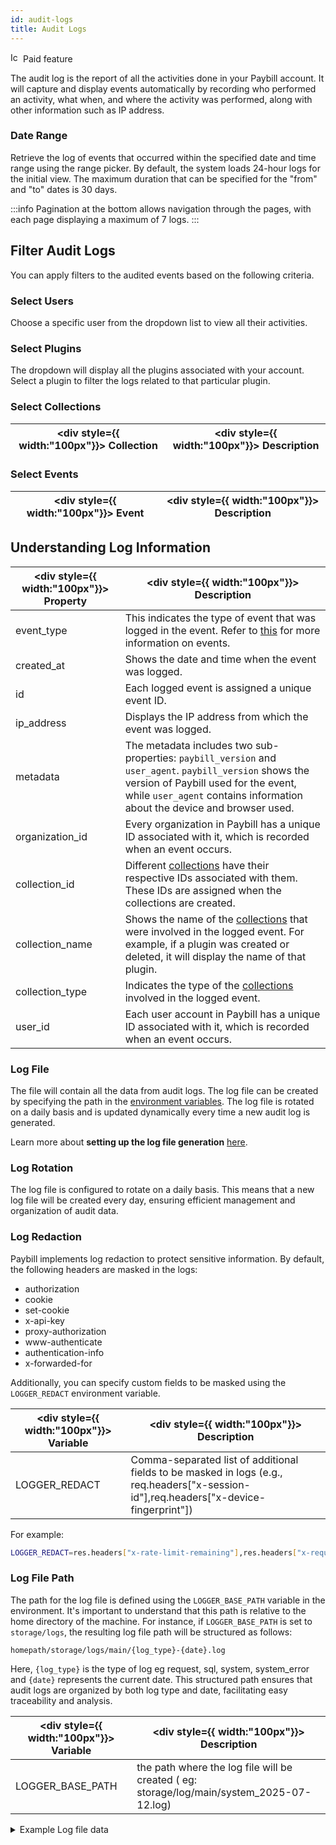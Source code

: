 ```yaml
---
id: audit-logs
title: Audit Logs
---
```


<div className="badge badge--primary heading-badge">   
  <img 
    src="/img/badge-icons/premium.svg" 
    alt="Icon" 
    width="16" 
    height="16" 
  />
 <span>Paid feature</span>
</div>

The audit log is the report of all the activities done in your Paybill account. It will capture and display events automatically by recording who performed an activity, what when, and where the activity was performed, along with other information such as IP address.

<!-- <div style={{textAlign: 'center'}}>

<img style={{ width:'100%', border:'0', marginBottom:'15px', borderRadius:'5px', boxShadow: '0px 1px 3px rgba(0, 0, 0, 0.2)' }} className="screenshot-full" src="/img/enterprise/audit_logs/logsnew-v2.png" alt="Audit logs" />

</div> -->

<div style={{paddingTop:'24px', paddingBottom:'24px'}}>

### Date Range

Retrieve the log of events that occurred within the specified date and time range using the range picker. By default, the system loads 24-hour logs for the initial view. The maximum duration that can be specified for the "from" and "to" dates is 30 days.

:::info
Pagination at the bottom allows navigation through the pages, with each page displaying a maximum of 7 logs.
:::

<!-- <div style={{textAlign: 'center'}}>

<img style={{ width:'100%', border:'0', marginBottom:'15px', borderRadius:'5px', boxShadow: '0px 1px 3px rgba(0, 0, 0, 0.2)' }} className="screenshot-full" src="/img/enterprise/audit_logs/filtersnew-v2.png" alt="Audit logs" />

</div> -->

</div>

<div style={{paddingTop:'24px', paddingBottom:'24px'}}>

## Filter Audit Logs

You can apply filters to the audited events based on the following criteria.

### Select Users

Choose a specific user from the dropdown list to view all their activities.

### Select Plugins

The dropdown will display all the plugins associated with your account. Select a plugin to filter the logs related to that particular plugin.

### Select Collections

| <div style={{ width:"100px"}}> Collection </div> | <div style={{ width:"100px"}}> Description </div> |
| ----------- | ----------- |

### Select Events

| <div style={{ width:"100px"}}> Event </div> | <div style={{ width:"100px"}}> Description </div>|
| ----------- | ----------- |

</div>

<div style={{paddingTop:'24px', paddingBottom:'24px'}}>

## Understanding Log Information

<!-- <div style={{textAlign: 'center'}}>

<img className="screenshot-full" src="/img/enterprise/audit_logs/readinglogv2.png" alt="Audit logs" />

</div> -->

| <div style={{ width:"100px"}}> Property </div> | <div style={{ width:"100px"}}> Description </div>|
| ----------- | ----------- |
| event_type | This indicates the type of event that was logged in the event. Refer to [this](#select-events) for more information on events. |
| created_at | Shows the date and time when the event was logged.  |
| id | Each logged event is assigned a unique event ID. |
| ip_address | Displays the IP address from which the event was logged. |
| metadata | The metadata includes two sub-properties: `paybill_version` and `user_agent`. `paybill_version` shows the version of Paybill used for the event, while `user_agent` contains information about the device and browser used. |
| organization_id | Every organization in Paybill has a unique ID associated with it, which is recorded when an event occurs. |
| collection_id | Different [collections](#select-collections) have their respective IDs associated with them. These IDs are assigned when the collections are created. |
| collection_name | Shows the name of the [collections](#select-collections) that were involved in the logged event. For example, if a plugin was created or deleted, it will display the name of that plugin. |
| collection_type | Indicates the type of the [collections](#select-collections) involved in the logged event. |
| user_id | Each user account in Paybill has a unique ID associated with it, which is recorded when an event occurs. |

</div>

<div style={{paddingTop:'24px', paddingBottom:'24px'}}>

### Log File

The file will contain all the data from audit logs. The log file can be created by specifying the path in the [environment variables](/docs/setup/env-vars). The log file is rotated on a daily basis and is updated dynamically every time a new audit log is generated.

Learn more about **setting up the log file generation** [here](/docs/how-to/setup-logs).

### Log Rotation

The log file is configured to rotate on a daily basis. This means that a new log file will be created every day, ensuring efficient management and organization of audit data.

### Log Redaction

Paybill implements log redaction to protect sensitive information. By default, the following headers are masked in the logs:

- authorization
- cookie
- set-cookie
- x-api-key
- proxy-authorization
- www-authenticate
- authentication-info
- x-forwarded-for

Additionally, you can specify custom fields to be masked using the `LOGGER_REDACT` environment variable.

| <div style={{ width:"100px"}}> Variable </div>| <div style={{ width:"100px"}}> Description </div>                                                                |
| -------- | --------------------------------------------------------------------------- |
| LOGGER_REDACT | Comma-separated list of additional fields to be masked in logs (e.g., req.headers["x-session-id"],req.headers["x-device-fingerprint"]) |

For example:
```bash
LOGGER_REDACT=res.headers["x-rate-limit-remaining"],res.headers["x-request-id"]
```

### Log File Path

The path for the log file is defined using the `LOGGER_BASE_PATH` variable in the environment. It's important to understand that this path is relative to the home directory of the machine. For instance, if `LOGGER_BASE_PATH` is set to `storage/logs`, the resulting log file path will be structured as follows:
```
homepath/storage/logs/main/{log_type}-{date}.log
```
Here, `{log_type}` is the type of log eg request, sql, system, system_error and `{date}` represents the current date. This structured path ensures that audit logs are organized by both log type and date, facilitating easy traceability and analysis.

| <div style={{ width:"100px"}}> Variable </div>| <div style={{ width:"100px"}}> Description </div>                                                                |
| -------- | --------------------------------------------------------------------------- |
| LOGGER_BASE_PATH | the path where the log file will be created ( eg: storage/log/main/system_2025-07-12.log) |

<details id="pb-dropdown">
<summary>Example Log file data</summary>

```bash
```

</details>

</div>

